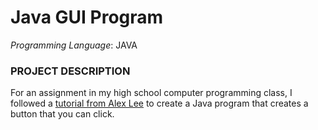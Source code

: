 # Java GUI Program

*Programming Language*: JAVA

### PROJECT DESCRIPTION

For an assignment in my high school computer programming class, I followed a [tutorial from Alex Lee](https://www.youtube.com/watch?v=5o3fMLPY7qY) to create a Java program that creates a button that you can click. 